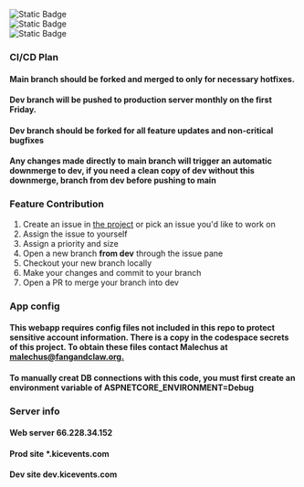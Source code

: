 ![Static Badge](https://img.shields.io/badge/Prod_Version-0.1.1-green)  
![Static Badge](https://img.shields.io/badge/Dev_Version-0.1.3-yellow)  
![Static Badge](https://img.shields.io/badge/PreRelease_Version-1.0.0.dev.0.1.3-blue)  




### CI/CD Plan  
#### Main branch should be forked and merged to only for necessary hotfixes.  
#### Dev branch will be pushed to production server monthly on the first Friday.
#### Dev branch should be forked for all feature updates and non-critical bugfixes  
#### Any changes made directly to main branch will trigger an automatic downmerge to dev, if you need a clean copy of dev without this downmerge, branch from dev before pushing to main  

### Feature Contribution
1. Create an issue in [the project](https://github.com/users/Malechus/projects/2) or pick an issue you'd like to work on
2. Assign the issue to yourself
3. Assign a priority and size
4. Open a new branch **from dev** through the issue pane
5. Checkout your new branch locally
6. Make your changes and commit to your branch
7. Open a PR to merge your branch into dev

### App config
#### This webapp requires config files not included in this repo to protect sensitive account information. There is a copy in the codespace secrets of this project. To obtain these files contact Malechus at [malechus@fangandclaw.org.](mailto:malechus@fangandclaw.org)  
#### To manually creat DB connections with this code, you must first create an environment variable of ASPNETCORE_ENVIRONMENT=Debug

### Server info
#### Web server 66.228.34.152
#### Prod site *.kicevents.com
#### Dev site dev.kicevents.com

